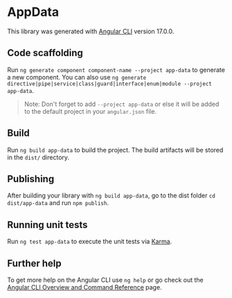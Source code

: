 # AppData

This library was generated with [Angular CLI](https://github.com/angular/angular-cli) version 17.0.0.

## Code scaffolding

Run `ng generate component component-name --project app-data` to generate a new component. You can also use `ng generate directive|pipe|service|class|guard|interface|enum|module --project app-data`.
> Note: Don't forget to add `--project app-data` or else it will be added to the default project in your `angular.json` file. 

## Build

Run `ng build app-data` to build the project. The build artifacts will be stored in the `dist/` directory.

## Publishing

After building your library with `ng build app-data`, go to the dist folder `cd dist/app-data` and run `npm publish`.

## Running unit tests

Run `ng test app-data` to execute the unit tests via [Karma](https://karma-runner.github.io).

## Further help

To get more help on the Angular CLI use `ng help` or go check out the [Angular CLI Overview and Command Reference](https://angular.io/cli) page.
